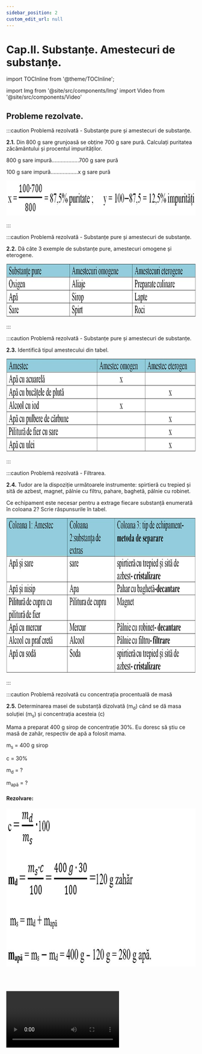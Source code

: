 ```yaml
---
sidebar_position: 2
custom_edit_url: null
---
```


# Cap.II. Substanțe. Amestecuri de substanțe.


import TOCInline from '@theme/TOCInline';

<TOCInline toc={toc} />



import Img from '@site/src/components/Img'
import Video from '@site/src/components/Video'


## Probleme rezolvate.





:::caution Problemă rezolvată - Substanțe pure și amestecuri de substanțe.

**2.1.** Din 800 g sare grunjoasă se obține 700 g sare pură. Calculați puritatea zăcământului și procentul impurităților. 





800 g sare impură..................700 g sare pură

100 g sare impură..................x g sare pură


<Img className="img-responsive4" src="chimie/clasa7/capitolul2/2_1_Poza1_CalculeTema1.jpg" width="1000" height="94" />


:::





:::caution Problemă rezolvată - Substanțe pure și amestecuri de substanțe.

**2.2.** Dă câte 3 exemple de substanțe pure, amestecuri omogene și eterogene.

<Img className="img-responsive4" src="chimie/clasa7/capitolul2/2_1_Poza4_TabelProblemaModel1.jpg" width="1000" height="142" />

:::





:::caution Problemă rezolvată - Substanțe pure și amestecuri de substanțe.

**2.3.** Identifică tipul amestecului din tabel.

<Img className="img-responsive4" src="chimie/clasa7/capitolul2/2_1_Poza5_TabelProblemaModel2.jpg" width="1000" height="248" />

:::





:::caution Problemă rezolvată - Filtrarea.

**2.4.** Tudor are la dispoziție următoarele instrumente: spirtieră cu trepied și sită de azbest, magnet, pâlnie cu filtru, pahare, baghetă, pâlnie cu robinet.

Ce echipament este necesar pentru a extrage fiecare substanță enumerată în coloana 2? Scrie răspunsurile în tabel.


<Img className="img-responsive4" src="chimie/clasa7/capitolul2/2_2_2_2_Poza5_PozaTabelProblemaModel1.jpg" width="1000" height="413" />

:::







:::caution Problemă rezolvată cu concentrația procentuală de masă

**2.5.** Determinarea masei de substanță dizolvată (m<sub>d</sub>) când se dă masa soluției (m<sub>s</sub>) și concentrația acesteia (c) 

Mama a preparat 400 g sirop de concentrație 30%. Eu doresc să știu ce masă de zahăr, respectiv de apă a folosit mama.

m<sub>s</sub>  = 400 g sirop

c = 30%

m<sub>d</sub> = ?

m<sub>apă</sub> = ?


#### Rezolvare:


<Img className="img-responsive4" src="chimie/clasa7/capitolul2/2_7_2_Poza4_RezolvareProblemaModel1_vers2.jpg" width="1000" height="421" />



<br></br>


<Video src="https://www.youtube.com/embed/kjWKTcsw0E8" />





:::


<br></br>


:::caution Problemă rezolvată cu concentrația procentuală de masă

**2.6.** Aflarea masei de soluție când se dă masa dizolvantului (m<sub>d</sub>) și concentrația(c). 

Maria dorește să prepare o saramură de concentrație 20%.  Ea are la dispoziție 2 kg de sare. Ce masă de saramură a obținut și câtă apă a folosit?

c = 20%

m<sub>d</sub> = 2 kg sare

m<sub>s</sub> =?

m<sub>apă</sub> = ?


#### Rezolvare:


<Img className="img-responsive4" src="chimie/clasa7/capitolul2/2_7_2_Poza5_RezolvareProblemaModel2_vers2.jpg" width="1000" height="434" />


<br></br>


<Video src="https://www.youtube.com/embed/7S524JcXYMw" />


:::


<br></br>


:::caution Problemă rezolvată cu concentrația procentuală de masă

**2.7.** Calculează masa de apă care trebuie evaporată din 30g soluție de sare de concentrație 10% pentru a ajunge la o concentrație de 30%. 


m<sub>s1</sub> = 30 g sol. de sare

c<sub>1</sub> = 10%

c<sub>2</sub> = 30%

m <sub>apă evaporată</sub> =?


#### Rezolvare:


<Img className="img-responsive4" src="chimie/clasa7/capitolul2/2_7_2_Poza6_RezolvareProblemaModel3_vers3.jpg" width="1000" height="417" />


<br></br>
<br></br>


<Video src="https://www.youtube.com/embed/s-ajwgzy3hQ" />


:::


<br></br>

:::caution Problemă rezolvată cu concentrația procentuală de masă

**2.8.** Se amestecă 300 g sirop de concentrație 20% cu 400 g sirop de concentrație 30%. Ce concentrație va avea soluția obținută? 


m<sub>s1</sub> = 300 g sol. de zahăr

c<sub>1</sub> = 20%

ms<sub>2</sub> = 400 g sol. de zahăr

c<sub>2</sub> = 30%

c = ?%

#### Rezolvare:


<Img className="img-responsive4" src="chimie/clasa7/capitolul2/2_7_2_Poza7_RezolvareProblemaModel4_vers3.jpg" width="1000" height="442" />


<br></br>

<Video src="https://www.youtube.com/embed/Kv4dKXVSzqc" />


:::

<br></br>


:::caution Problemă rezolvată cu concentrația procentuală de masă

**2.9.** Ce masă de apă trebuie adăugată la 80 g soluție 40% de sare pentru a o dilua la 20% ? 


m<sub>s1</sub> = 80 g sol. de sare

c<sub>1</sub> = 40%

c<sub>2</sub> = 20%

m<sub>apă adăugată</sub> = ? 


#### Rezolvare:




<Img className="img-responsive4" src="chimie/clasa7/capitolul2/2_7_2_Poza8_RezolvareProblemaModel5_vers3.jpg" width="1000" height="347" />

:::


<br></br>



:::caution Problemă rezolvată cu concentrația procentuală de masă

**2.10.** Determină relația de legătură între solubilitatea (s) a unei substanțe și concentrația (c) a soluției saturate a acesteia. 



#### Rezolvare:

La m<sub>apă</sub> = 100 g apă avem m<sub>d</sub> = s

m<sub>s</sub> = m<sub>d</sub> + m<sub>apă</sub> = s + 100


<Img className="img-responsive4" src="chimie/clasa7/capitolul2/2_7_2_Poza9_RezolvareProblemaModel6.jpg" width="1000" height="93" />


:::






<br></br>
<br></br>





## Exerciții.




:::caution Exerciții - Metodele de separare a amestecurilor

**2.11.**	Lucian dorește să separe un amestec de sare, nisip și pilitură de fier în trei substanțe solide separate. El a parcurs următorii pași:

- A împrăștiat amestecul pe o coală de hârtie și a trecut un magnet pe deasupra lor.
- A pus restul amestecului într-un pahar și a adăugat apă.
- A filtrat amestecul de apă.

A reușit Lucian să separe amestecul inițial în trei substanțe solide când a finalizat acești trei pași? Explică răspunsul tău.


:::




:::caution Exerciții - Metodele de separare a amestecurilor

**2.12.**	Daniela dorește să separe un amestec de apă cu ulei. 

Ea folosește următoarea instalație:

<Img className="img-responsive5" src="chimie/clasa7/capitolul2/2_2_2_3_Poza1_PozaInstalatieFiltrareTema2.jpg" width="1000" height="818" />


a)	Denumește ustensilele folosite în acest experiment.

b)	Ce fel de amestec formează apa cu uleiul?

c)	Ce lichid a curs în pahar după deschiderea robinetului? Explică răspunsul.




:::






:::caution Exerciții - Soluțiile apoase şi Dizolvarea.

**2.13.** Patru pahare identice conțin fiecare câte 100 mL de apă. Se adaugă 10 g de zahăr în fiecare pahar.Tabelul prezintă informații despre fiecare pahar. 

<Img className="img-responsive4" src="chimie/clasa7/capitolul2/2_6_Poza6_TabelTema1.jpg" width="1000" height="176" />

Aranjează paharele în funcție de viteza de dizolvare a zahărului, de la cel mai rapid la cel mai lent. Explică răspunsul!

:::




:::caution Exerciții recapitulative - Substanțe pure și amestecuri de substanțe

**2.14.** Indică metoda de separare a componentelor următoarelor amestecuri și precizează felul amestecului:

a) Sirop

b)	Apă cu pietricele

c)	Spirt

d)	Apă cu pulbere de carbon

e)	Apă cu petrol

f)	Saramură

g)	Apă cu praf de cretă

h)	Apă cu mercur

i)	Apă cu pilitură de cupru

j)	Tinctură de iod

k)	Apă cu scoici

<br></br>



**2.15.** Precizează metoda de separare pentru următoarele aplicații:

a)	Extragerea zahărului din trestia de zahăr.

b)	Separarea zațului de cafea.

c)	Obținerea apei potabile.

d)	Separarea componentelor din petrol în rafinăriile petrochimice.

e)	Extragerea sării din apa de mare.

f)	Separarea oxigenului de azot din aerul atmosferic.

<br></br>


**2.16.** Răspunde cu adevărat (A) sau fals (F) la următoarele afirmații:

a)	Dizolvarea unei substanțe într-un solvent este un fenomen chimic.

b)	Soluția saturată conține o cantitate de dizolvat egală cu coeficientul de solubilitate al ei, la temperatură normală.

c)	Dizolvantul este componenta în cantitate mai mare dintr-o soluție.

d)	Dizolvantul se mai numește solvat.

e)	Când se evaporă apa dintr-o soluție, se evaporă și dizolvatul.

f)	O soluție se poate concentra prin adăugare de dizolvat.

g)	O soluție se poate concentra prin adăugare de apă.

h)	Concentrația procentuală de masă reprezintă masa de substanță dizolvată în 100 g apă.


<br></br>


**2.17.** Scrieţi cele două componente şi denumirea lor pentru următoarele soluţii:

a)	Ser fiziologic.

b)	Oțel.

c)	Sirop.

d)	Limonadă.

e)	Ceață.

f)	Spirt.

g)	Fum.

h)	Aer.


<br></br>



**2.18.** Completează următoarele afirmații:

a)	Soluțiile care conțin mai multă masă de dizolvat decât coeficientul de solubilitate al acestuia la temperatura dată se numesc………………………………….

b)	Soluțiile diluate conțin o masă …………….de dizolvat.

c)	Cu creşterea temperaturii, …………  solubilitatea substanţelor solide.

d)	Piatra vânătă este o substanță ………… solubilă în apă, iar fierul este o substanță ………………… în apă.

e)	……………… este amestecul omogen de substanțe obținut în urma dizolvării.

f)	Solvatul este componenta unei soluții în cantitate mai .....................


<br></br>



**2.19.** O soluție de sodă are concentrația procentuală de 30% și conține 20 g apă. Ce masă de sodă conține această soluție?

<br></br>




**2.20.** 50 g soluție de apă oxigenată are concentrația procentuală de 12% . Ce masă de perhidrol este dizolvată în apă ? Dacă se adaugă 30 g soluție de apă oxigenată de concentrație 3%, care este concentrația soluției obținute? Am concentrat soluția inițială sau am diluat-o?


<br></br>



**2.21.** O saramură de concentrație 10% conține 40 g sare. O altă saramură de concentrație 40% conține 80 g sare. Ce concentrație are saramura obținută prin amestecarea celor două soluții? 



:::







<br></br>
<br></br>



## Test de autoevaluare.



:::caution TEST1: Test de autoevaluare - Substanțe. Amestecuri de substanțe.
 
**2.22.** Precizaţi în dreptul fiecărei afirmaţii ce fel de amestec (omogen sau eterogen) reprezintă și scrieţi metoda de separare a componentelor. **-2p**


a)	Soluție de piatră vânătă

b)	Apă cu mercur

c)	Apă cu pulbere de cretă

d)	Apă cu alcool




<br></br>



**2.23.** Denumește o aplicație a cristalizării/distilării/filtrării/decantării. **-1p**


<br></br>

**2.24.** Scrieţi cele două componente şi denumirea lor pentru următoarele soluţii: **-1p**

a)	Tinctură de iod

b)	Ceață

c)	Ser fiziologic

d)	Oțel


<br></br>

**2.25.** Completează definiția: **-1p**

a)	Soluția este ……………………………………………………………… .

b)	Dizolvantul este ……………………………………………………… .

c)	Soluția suprasaturată este soluție care conține o masă …………………….

d)	Soluția diluată………………………………………………………….





<br></br>

**2.26.** Ce concentrație are o soluție obținută prin dizolvarea a 20 g sodă în 140 g apă? Dacă adăugăm 30 g apă care este noua concentrație a soluției obținute? **-3p**

Oficiu **-2p**


:::











<br></br>
<br></br>







